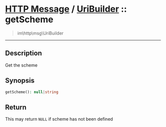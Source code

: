 # [HTTP Message](http.md) / [UriBuilder](http-UriBuilder.md) :: getScheme
 > im\http\msg\UriBuilder
____

## Description
Get the scheme

## Synopsis
```php
getScheme(): null|string
```

## Return
This may return `NULL` if scheme has not been defined
